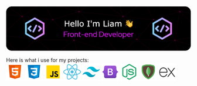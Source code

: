 ![Header](./github-header-image.png)


Here is what i use for my projects:  
![Alt text](./html.png)   ![Alt text](./css.png)   ![Alt text](./javascript.png)   ![Alt text](./react.png)   ![Alt text](./tailwind.png)   ![Alt text](./bootstrap.png)   ![Alt text](./nodejs.png)   ![Alt text](./mongo.png)   ![Alt text](./expressjs.png) 
<!--
**LiamPerryman/LiamPerryman** is a ✨ _special_ ✨ repository because its `README.md` (this file) appears on your GitHub profile.

Here are some ideas to get you started:

- 🔭 I’m currently working on ...
- 🌱 I’m currently learning ...
- 👯 I’m looking to collaborate on ...
- 🤔 I’m looking for help with ...
- 💬 Ask me about ...
- 📫 How to reach me: ...
- 😄 Pronouns: ...
- ⚡ Fun fact: ...
-->
